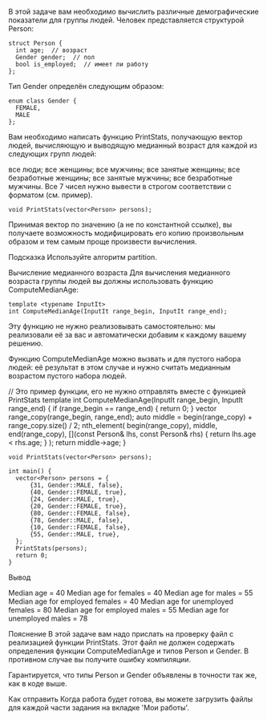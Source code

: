 В этой задаче вам необходимо вычислить различные демографические
 показатели для группы людей. Человек представляется структурой Person:

	struct Person {
	  int age;  // возраст
	  Gender gender;  // пол
	  bool is_employed;  // имеет ли работу
	};

Тип Gender определён следующим образом:


	enum class Gender {
	  FEMALE,
	  MALE
	};

Вам необходимо написать функцию PrintStats, получающую вектор людей, вычисляющую и выводящую медианный возраст для каждой из следующих групп людей:

все люди;
все женщины;
все мужчины;
все занятые женщины;
все безработные женщины;
все занятые мужчины;
все безработные мужчины.
Все 7 чисел нужно вывести в строгом соответствии с форматом (см. пример).


	void PrintStats(vector<Person> persons);

Принимая вектор по значению (а не по константной ссылке), вы получаете возможность модифицировать его копию произвольным образом и тем самым проще произвести вычисления.

Подсказка
Используйте алгоритм partition.

Вычисление медианного возраста
Для вычисления медианного возраста группы людей вы должны использовать функцию ComputeMedianAge:


	template <typename InputIt>
	int ComputeMedianAge(InputIt range_begin, InputIt range_end);
	
Эту функцию не нужно реализовывать самостоятельно: мы реализовали её за вас и автоматически добавим к каждому вашему решению.

Функцию ComputeMedianAge можно вызвать и для пустого набора людей: её результат в этом случае и нужно считать медианным возрастом пустого набора людей.

// Это пример функции, его не нужно отправлять вместе с функцией PrintStats
	template <typename InputIt>
	int ComputeMedianAge(InputIt range_begin, InputIt range_end) {
	  if (range_begin == range_end) {
		return 0;
	  }
	  vector<typename InputIt::value_type> range_copy(range_begin, range_end);
	  auto middle = begin(range_copy) + range_copy.size() / 2;
	  nth_element(
		  begin(range_copy), middle, end(range_copy),
		  [](const Person& lhs, const Person& rhs) {
			return lhs.age < rhs.age;
		  }
	  );
	  return middle->age;
	}

	void PrintStats(vector<Person> persons);

	int main() {
	  vector<Person> persons = {
		  {31, Gender::MALE, false},
		  {40, Gender::FEMALE, true},
		  {24, Gender::MALE, true},
		  {20, Gender::FEMALE, true},
		  {80, Gender::FEMALE, false},
		  {78, Gender::MALE, false},
		  {10, Gender::FEMALE, false},
		  {55, Gender::MALE, true},
	  };
	  PrintStats(persons);
	  return 0;
	}
Вывод

Median age = 40
Median age for females = 40
Median age for males = 55
Median age for employed females = 40
Median age for unemployed females = 80
Median age for employed males = 55
Median age for unemployed males = 78

Пояснение
В этой задаче вам надо прислать на проверку файл с реализацией функции PrintStats. Этот файл не должен содержать определения функции ComputeMedianAge и типов Person и Gender. В противном случае вы получите ошибку компиляции.

Гарантируется, что типы Person и Gender объявлены в точности так же, как в коде выше.

Как отправить
Когда работа будет готова, вы можете загрузить файлы для каждой части задания на вкладке 'Мои работы'.
